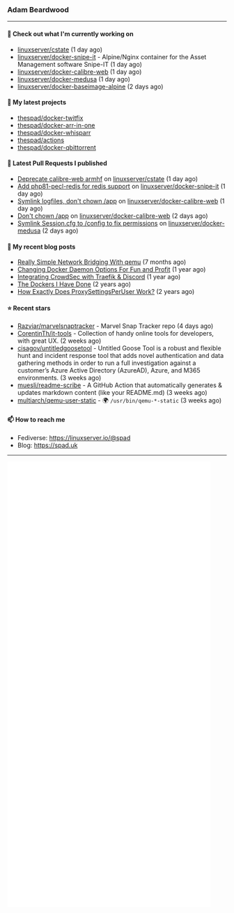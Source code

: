 ### Adam Beardwood
---
#### 👷 Check out what I'm currently working on

- [linuxserver/cstate](https://github.com/linuxserver/cstate) (1 day ago)
- [linuxserver/docker-snipe-it](https://github.com/linuxserver/docker-snipe-it) - Alpine/Nginx container for the Asset Management software Snipe-IT (1 day ago)
- [linuxserver/docker-calibre-web](https://github.com/linuxserver/docker-calibre-web) (1 day ago)
- [linuxserver/docker-medusa](https://github.com/linuxserver/docker-medusa) (1 day ago)
- [linuxserver/docker-baseimage-alpine](https://github.com/linuxserver/docker-baseimage-alpine) (2 days ago)

#### 🌱 My latest projects

- [thespad/docker-twitfix](https://github.com/thespad/docker-twitfix)
- [thespad/docker-arr-in-one](https://github.com/thespad/docker-arr-in-one)
- [thespad/docker-whisparr](https://github.com/thespad/docker-whisparr)
- [thespad/actions](https://github.com/thespad/actions)
- [thespad/docker-qbittorrent](https://github.com/thespad/docker-qbittorrent)

#### 🔨 Latest Pull Requests I published

- [Deprecate calibre-web armhf](https://github.com/linuxserver/cstate/pull/153) on [linuxserver/cstate](https://github.com/linuxserver/cstate) (1 day ago)
- [Add php81-pecl-redis for redis support](https://github.com/linuxserver/docker-snipe-it/pull/59) on [linuxserver/docker-snipe-it](https://github.com/linuxserver/docker-snipe-it) (1 day ago)
- [Symlink logfiles, don&#39;t chown /app](https://github.com/linuxserver/docker-calibre-web/pull/248) on [linuxserver/docker-calibre-web](https://github.com/linuxserver/docker-calibre-web) (1 day ago)
- [Don&#39;t chown /app](https://github.com/linuxserver/docker-calibre-web/pull/246) on [linuxserver/docker-calibre-web](https://github.com/linuxserver/docker-calibre-web) (2 days ago)
- [Symlink Session.cfg to /config to fix permissions](https://github.com/linuxserver/docker-medusa/pull/49) on [linuxserver/docker-medusa](https://github.com/linuxserver/docker-medusa) (2 days ago)

#### 📜 My recent blog posts

- [Really Simple Network Bridging With qemu](https://spad.uk/really-simple-network-bridging-with-qemu/) (7 months ago)
- [Changing Docker Daemon Options For Fun and Profit](https://spad.uk/changing-docker-daemon-options-for-fun-and-profit/) (1 year ago)
- [Integrating CrowdSec with Traefik &amp; Discord](https://spad.uk/integrating-crowdsec-with-traefik-discord/) (1 year ago)
- [The Dockers I Have Done](https://spad.uk/the-dockers-ive-done/) (2 years ago)
- [How Exactly Does ProxySettingsPerUser Work?](https://spad.uk/how-does-proxysettingsperuser-work/) (2 years ago)

#### ⭐ Recent stars

- [Razviar/marvelsnaptracker](https://github.com/Razviar/marvelsnaptracker) - Marvel Snap Tracker repo (4 days ago)
- [CorentinTh/it-tools](https://github.com/CorentinTh/it-tools) - Collection of handy online tools for developers, with great UX.  (2 weeks ago)
- [cisagov/untitledgoosetool](https://github.com/cisagov/untitledgoosetool) - Untitled Goose Tool is a robust and flexible hunt and incident response tool that adds novel authentication and data gathering methods in order to run a full investigation against a customer’s Azure Active Directory (AzureAD), Azure, and M365 environments. (3 weeks ago)
- [muesli/readme-scribe](https://github.com/muesli/readme-scribe) - A GitHub Action that automatically generates &amp; updates markdown content (like your README.md) (3 weeks ago)
- [multiarch/qemu-user-static](https://github.com/multiarch/qemu-user-static) - :earth_africa: `/usr/bin/qemu-*-static` (3 weeks ago)

#### 📫 How to reach me
- Fediverse: https://linuxserver.io/@spad
- Blog: https://spad.uk
---
<img src="https://raw.githubusercontent.com/thespad/thespad/main/github-metrics.svg">
